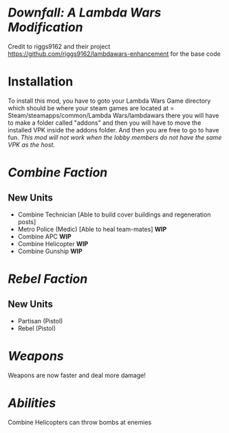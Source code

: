# *Downfall: A Lambda Wars Modification*
Credit to riggs9162 and their project https://github.com/riggs9162/lambdawars-enhancement for the base code


# Installation
To install this mod, you have to goto your Lambda Wars Game directory which should be where your steam games are located at = Steam/steamapps/common/Lambda Wars/lambdawars
there you will have to make a folder called "addons" and then you will have to move the installed VPK inside the addons folder. And then you are free to go to have fun.
*This mod will not work when the lobby members do not have the same VPK as the host.*
# *Combine Faction*
## New Units
- Combine Technician [Able to build cover buildings and regeneration posts]
- Metro Police (Medic) [Able to heal team-mates] **WIP**
- Combine APC **WIP**
- Combine Helicopter **WIP**
- Combine Gunship **WIP**

# *Rebel Faction*
## New Units
- Partisan (Pistol)
- Rebel (Pistol)

# *Weapons*
Weapons are now faster and deal more damage!

# *Abilities*
Combine Helicopters can throw bombs at enemies
